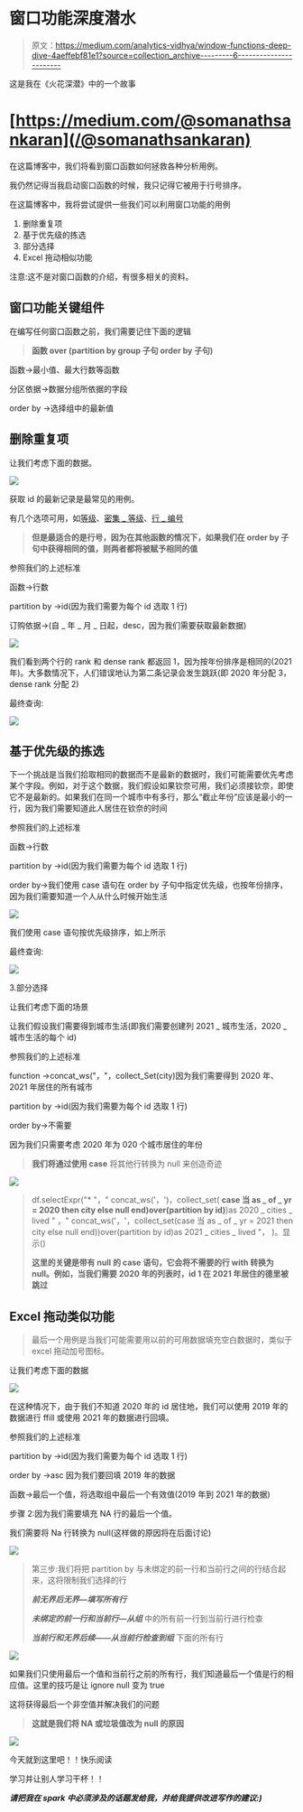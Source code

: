 # 窗口功能深度潜水

> 原文：<https://medium.com/analytics-vidhya/window-functions-deep-dive-4aeffebf81e1?source=collection_archive---------6----------------------->

这是我在《火花深潜》中的一个故事

# [https://medium.com/@somanathsankaran](/@somanathsankaran)

在这篇博客中，我们将看到窗口函数如何拯救各种分析用例。

我仍然记得当我启动窗口函数的时候，我只记得它被用于行号排序。

在这篇博客中，我将尝试提供一些我们可以利用窗口功能的用例

1.  删除重复项
2.  基于优先级的拣选
3.  部分选择
4.  Excel 拖动相似功能

注意:这不是对窗口函数的介绍，有很多相关的资料。

## 窗口功能关键组件

在编写任何窗口函数之前，我们需要记住下面的逻辑

> **函数 over (partition by group 子句 order by 子句)**

函数→最小值、最大行数等函数

分区依据→数据分组所依据的字段

order by →选择组中的最新值

## 删除重复项

让我们考虑下面的数据。

![](img/b00f735ff67db79fc4f5902444ae86e2.png)

获取 id 的最新记录是最常见的用例。

有几个选项可用，如[等级](https://spark.apache.org/docs/latest/api/python/reference/api/pyspark.sql.functions.rank.html#pyspark-sql-functions-rank)、[密集 _ 等级](https://spark.apache.org/docs/latest/api/python/reference/api/pyspark.sql.functions.rank.html#pyspark-sql-functions-rank)、[行 _ 编号](https://spark.apache.org/docs/latest/api/python/reference/api/pyspark.sql.functions.rank.html#pyspark-sql-functions-rank)

> **但是最适合的是行号，因为在其他函数的情况下，如果我们在 order by 子句中获得相同的值，则两者都将被赋予相同的值**

参照我们的上述标准

函数→行数

partition by →id(因为我们需要为每个 id 选取 1 行)

订购依据→(自 _ 年 _ 月 _ 日起，desc，因为我们需要获取最新数据)

![](img/2f8dbce195e01969b02816999b80b781.png)

我们看到两个行的 rank 和 dense rank 都返回 1，因为按年份排序是相同的(2021 年)。大多数情况下，人们错误地认为第二条记录会发生跳跃(即 2020 年分配 3，dense rank 分配 2)

最终查询:

![](img/4e41120b0b06a4fe6ccc29e4f293a90a.png)

## 基于优先级的拣选

下一个挑战是当我们拾取相同的数据而不是最新的数据时，我们可能需要优先考虑某个字段。例如，对于这个数据，我们假设如果钦奈可用，我们必须接钦奈，即使它不是最新的。如果我们在同一个城市中有多行，那么“截止年份”应该是最小的一行，因为我们需要知道此人居住在钦奈的时间

参照我们的上述标准

函数→行数

partition by →id(因为我们需要为每个 id 选取 1 行)

order by→我们使用 case 语句在 order by 子句中指定优先级，也按年份排序，因为我们需要知道一个人从什么时候开始生活

![](img/3c7551f9af73493f99601327d19a8e68.png)

我们使用 case 语句按优先级排序，如上所示

最终查询:

![](img/3ffbb486be8e8d7ec8155a876a9f0fad.png)

3.部分选择

让我们考虑下面的场景

让我们假设我们需要得到城市生活(即我们需要创建列 2021 _ 城市生活，2020 _ 城市生活的每个 id)

参照我们的上述标准

function →concat_ws("，"，collect_Set(city)因为我们需要得到 2020 年、2021 年居住的所有城市

partition by →id(因为我们需要为每个 id 选取 1 行)

order by→不需要

因为我们只需要考虑 2020 年为 020 个城市居住的年份

> **我们将通过使用 case** 将其他行转换为 null 来创造奇迹

![](img/2b678d5846b22b50bb06ea898019183f.png)

> df.selectExpr("* "，" concat_ws('，')，collect_set( **case 当 as _ of _ yr = 2020 then city else null end)over(partition by id)**)as 2020 _ cities _ lived "
> ，" concat_ws('，'，collect_set(case 当 as _ of _ yr = 2021 then city else null end))over(partition by id)as 2021 _ cities _ lived "，
> )。显示()
> 
> **这里的关键是带有 null 的 case 语句，它会将不需要的行 with 转换为 null。例如，当我们需要 2020 年的列表时，id 1 在 2021 年居住的德里被跳过**

## **Excel 拖动类似功能**

> 最后一个用例是当我们可能需要用以前的可用数据填充空白数据时，类似于 excel 拖动加号图标。

让我们考虑下面的数据

![](img/eae72475a2608cf7a397aa99c6387e89.png)

在这种情况下，由于我们不知道 2020 年的 id 居住地，我们可以使用 2019 年的数据进行 ffill 或使用 2021 年的数据进行回填。

参照我们的上述标准

partition by →id(因为我们需要为每个 id 选取 1 行)

order by →asc 因为我们要回填 2019 年的数据

函数→最后一个值，将选取组中最后一个有效值(2019 年到 2021 年的数据)

步骤 2:因为我们需要填充 NA 行的最后一个值。

我们需要将 Na 行转换为 null(这样做的原因将在后面讨论)

![](img/f819358820beb33fa538470de92e0e25.png)

> 第三步:我们将把 partition by 与未绑定的前一行和当前行之间的行结合起来，这将限制我们选择的行
> 
> ***前无界后无界—填写所有行***
> 
> ***未绑定的前一行和当前行—从组*** 中的所有前一行到当前行进行检查
> 
> ***当前行和无界后续——从当前行检查到组*** 下面的所有行

![](img/b77fa24b09c11ebcefe1274719db4657.png)

如果我们只使用最后一个值和当前行之前的所有行，我们知道最后一个值是行的相应值。这里的技巧是让 ignore null 变为 true

这将获得最后一个非空值并解决我们的问题

> **这就是我们将 NA 或垃圾值改为 null 的原因**

![](img/367d9cbd1758af4134e31dac1a6ec080.png)

今天就到这里吧！！快乐阅读

学习并让别人学习干杯！！

***请把我在 spark 中必须涉及的话题发给我，并给我提供改进写作的建议:)***